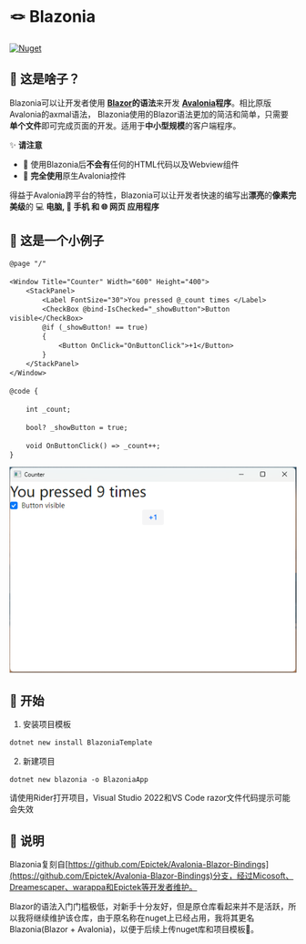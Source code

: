 # 🪢 Blazonia
[![Nuget](https://img.shields.io/nuget/v/Blazonia)](https://www.nuget.org/packages/Blazonia/)

## 🤔 这是啥子？

Blazonia可以让开发者使用 **<a href="https://dotnet.microsoft.com/en-us/apps/aspnet/web-apps/blazor">Blazor</a>的语法**来开发 **<a href="https://avaloniaui.net/">Avalonia</a>程序**。相比原版Avalonia的axmal语法， Blazonia使用的Blazor语法更加的简洁和简单，只需要**单个文件**即可完成页面的开发。适用于**中小型规模**的客户端程序。

✨ **请注意**
- 🚫 使用Blazonia后**不会有**任何的HTML代码以及Webview组件
- 🤩 **完全使用**原生Avalonia控件

得益于Avalonia跨平台的特性，Blazonia可以让开发者快速的编写出**漂亮**的**像素完美级**的 💻 **电脑, 📱 手机 和 🌐 网页 应用程序**


## 🌰 这是一个小例子


```razor
@page "/"

<Window Title="Counter" Width="600" Height="400">
    <StackPanel>
        <Label FontSize="30">You pressed @_count times </Label>
        <CheckBox @bind-IsChecked="_showButton">Button visible</CheckBox>
        @if (_showButton! == true)
        {
            <Button OnClick="OnButtonClick">+1</Button>
        }
    </StackPanel>
</Window>

@code {

    int _count;
    
    bool? _showButton = true;
    
    void OnButtonClick() => _count++;
}
```

![Counter](/images/Blazonia.png "Counter")

## 🛫 开始

1. 安装项目模板
```powershell
dotnet new install BlazoniaTemplate

```
2. 新建项目
```
dotnet new blazonia -o BlazoniaApp
```
请使用Rider打开项目，Visual Studio 2022和VS Code razor文件代码提示可能会失效

## 📄 说明

Blazonia复刻自[https://github.com/Epictek/Avalonia-Blazor-Bindings](https://github.com/Epictek/Avalonia-Blazor-Bindings)分支，经过Micosoft、Dreamescaper、warappa和Epictek等开发者维护。

Blazor的语法入门门槛极低，对新手十分友好，但是原仓库看起来并不是活跃，所以我将继续维护该仓库，由于原名称在nuget上已经占用，我将其更名Blazonia(Blazor + Avalonia)，以便于后续上传nuget库和项目模板🙂。
